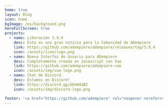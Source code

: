 ```yaml
---
home: true
layout: Blog
icon: home
bgImage: /es/background.png
heroFullScreen: true
projects:
  - name: Liberación 3.9.4
    desc: Ésta es una gran noticia para la Comunidad de ADempiere
    link: https://github.com/adempiere/adempiere/releases/tag/3.9.4
    icon: /assets/icon/logo.png
  - name: Nueva Interfaz de Usuario para ADempiere
    desc: Completamente creada en Javascript con Vue
    link: https://github.com/adempiere/adempiere-vue
    icon: /assets/img/vue-logo.png
  - name: Chat de Discord.
    desc: Estamos en Discord!
    link: https://discord.gg/G8nWdaB2
    icon: /assets/img/discord-logo.png

footer: '<a href="https://github.com/adempiere" rel="noopener noreferrer" target="_blank">Comunidad ADempiere</a> | <a href="/about/site">Acerca De</a>'
---
```

